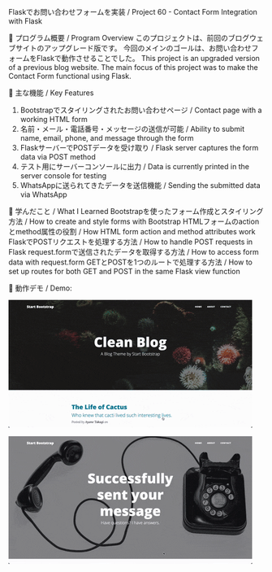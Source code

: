 Flaskでお問い合わせフォームを実装 / Project 60 - Contact Form Integration with Flask

📌 プログラム概要 / Program Overview
このプロジェクトは、前回のブログウェブサイトのアップグレード版です。
今回のメインのゴールは、お問い合わせフォームをFlaskで動作させることでした。
This project is an upgraded version of a previous blog website.
The main focus of this project was to make the Contact Form functional using Flask.

📌 主な機能 / Key Features
1. Bootstrapでスタイリングされたお問い合わせページ / Contact page with a working HTML form
2. 名前・メール・電話番号・メッセージの送信が可能 / Ability to submit name, email, phone, and message through the form
3. FlaskサーバーでPOSTデータを受け取り / Flask server captures the form data via POST method
4. テスト用にサーバーコンソールに出力 / Data is currently printed in the server console for testing
5. WhatsAppに送られてきたデータを送信機能 / Sending the submitted data via WhatsApp

📌 学んだこと / What I Learned
Bootstrapを使ったフォーム作成とスタイリング方法 / How to create and style forms with Bootstrap
HTMLフォームのactionとmethod属性の役割 / How HTML form action and method attributes work
FlaskでPOSTリクエストを処理する方法 / How to handle POST requests in Flask
request.formで送信されたデータを取得する方法 / How to access form data with request.form
GETとPOSTを1つのルートで処理する方法 / How to set up routes for both GET and POST in the same Flask view function

📸 動作デモ / Demo:

![Contact Page](./static/assets/contact.gif)

![WhatsApp Page](./static/assets/whatsapp.gif)